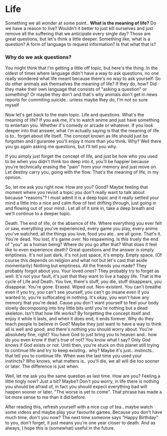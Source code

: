 Life
====
Something we all wonder at some point.. **What is the meaning of life?**
Do we have a reason to live? Wouldn't it better to just kill ourselves and just remove all the suffering that we anticipate every single day? Those are great questions, but let's think a little deeper. 
Something like, what is a question? A form of language to request information? Is that what that is?  

### Why do we ask questions?

You might think that I'm getting a little off topic, but here's the thing. 
In the oldest of times where language didn't have a way to ask questions, no one really wondered what life meant because there's no way to ask yourself. 
So do other animals ask themselves the meaning of life? If they do, how? Did they make their own language that consists of "asking a question" or something? 
Or maybe they don't and that's why animals don't get in news reports for commiting suicide.. unless maybe they do, I'm not so sure myself

Now let's get back to the main topic. Life and questions. What's the meaning of life? If you ask me, it's to watch anime and just have something to entertain you. 
Whether it's comedy or arcade or whatever. If you look deeper into that answer, what I'm actually saying is that the meaning of life is to.. forget about life itself. 
The concept known as life should just be forgotten and I gurantee you'll enjoy it more than you think. Why? Well there you go again asking me questions, but I'll tell you why.

If you simply just forget the concept of life, and just be how who you used to be when you didn't think too deep into it, 
you'll be happier because you're technically erasing the "pain" from your memory and just move on. Let destiny carry you, going with the flow. 
That's the meaning of life, in my opinion.

So, let me ask you right now. How are you? Good? Maybe feeling that moment where you revisit a topic you don't really want to talk about because "reasons"? 
I must admit it is a deep topic and it really settled your mind a little into a nice and calm flow of text drifting through, just going in and flowing out of your mind.. 
Let all of it sink in, take a deep breath and we'll continue to a deeper topic.

Death. The end of life, or the absence of life. 
Where everything you ever felt or saw, everything you've experienced, every game you play, every anime you've watched, all the things you love, food you ate.. are all gone. That's it. 
You're dead. You lost, it's game over. No respawning. Is this truely the end of "you" as a human being? Where do you go after that? What does it feel like to even experience death? 
Great questions and the answer is simply emptiness. It's not just dark, it's not just space, it's empty. Empty space. (Of course this depends on religion and what not but let's cast that aside momentarily) 
Nothing but emptiness. All the friends you made? They probably forgot about you. Your loved ones? They probably try to forget as well. It's not your fault, it's just that they want to live a happy life. 
That is the cycle of Life and Death. You live, there's stuff, you die, stuff disappears, you disappear. You're gone. Erased. Wiped out. Non-existent. 
You can't breathe even if you try, you can't see yourself, you can't go insane even if you wanted to, you're suffocating in nothing. It's okay, you won't have any memory that you're dead. 
Cause you don't want yourself to feel your body slowly decomposing into tiny little bits until you're nothing but a dead skeleton. 
Isn't that how life works? By forgetting the concept itself and enjoy it while it lasts, and when it does end, it ends forever. 
Why do they teach people to believe in God? Maybe they just want to have a way to think all is well and good, and there's nothing you should worry about. 
You're absolutely fine, right? You have God to just bring you to heaven and.. how do you even know if that's true of not? You know what I say? Only God knows if God exists or not. 
Until then, you're stuck on this planet still trying to continue life and try to keep existing.. why? Maybe it's just.. instincts.. that tell you to continue life. 
When was the last time you used your instincts? Who knows, what matters is.. you'll die, we all will die too sooner or later. The difference is just when.

Well, let me ask you the same question as last time. How are you? Feeling a little tingly now? Just a bit? Maybe? 
Don't you worry, in life there is nothing you should be afraid of, in fact you should expect everything bad will happen sooner or later. "The worse is yet to come". 
That phrase has made a lot more sense to me than it did before. 

After reading this, refresh yourself with a nice cup of tea.. maybe watch some videos and maybe play your favourite games. Because you don't have much time, don't you now? 
The next time someone says "Happy Birthday" to you, don't forget, it just means you're one year closer to death. And as always, I hope this is (somewhat) useful in the future.